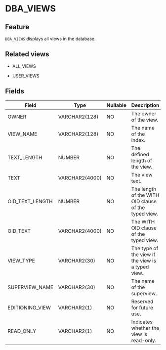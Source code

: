 # DBA_VIEWS

## Feature

`DBA_VIEWS` displays all views in the database.

## Related views

* ALL_VIEWS

* USER_VIEWS

## Fields

| **Field**       | **Type**       | **Nullable** | **Description**                                      |
|-----------------|----------------|--------------|------------------------------------------------------|
| OWNER           | VARCHAR2(128)  | NO           | The owner of the view.                               |
| VIEW_NAME       | VARCHAR2(128)  | NO           | The name of the index.                               |
| TEXT_LENGTH     | NUMBER         | NO           | The defined length of the view.                      |
| TEXT            | VARCHAR2(4000) | NO           | The view text.                                       |
| OID_TEXT_LENGTH | NUMBER         | NO           | The length of the WITH OID clause of the typed view. |
| OID_TEXT        | VARCHAR2(4000) | NO           | The WITH OID clause of the typed view.               |
| VIEW_TYPE       | VARCHAR2(30)   | NO           | The type of the view if the view is a typed view.    |
| SUPERVIEW_NAME  | VARCHAR2(30)   | NO           | The name of the superview.                           |
| EDITIONING_VIEW | VARCHAR2(1)    | NO           | Reserved for future use.                             |
| READ_ONLY       | VARCHAR2(1)    | NO           | Indicates whether the view is read-only.             |
